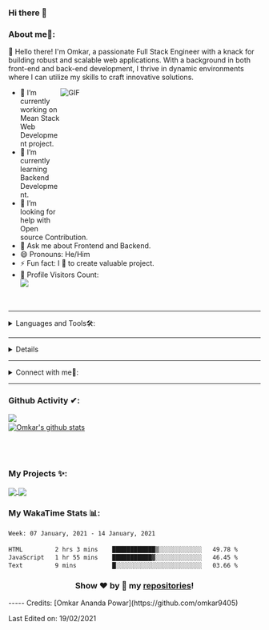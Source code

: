 ### Hi there 👋



### About me🧑:
👋 Hello there! I'm Omkar, a passionate Full Stack Engineer with a knack for building robust and scalable web applications. With a background in both front-end and back-end development, I thrive in dynamic environments where I can utilize my skills to craft innovative solutions.

<img align="right" alt="GIF" src="https://owaisnoor.info/blog/wp-content/uploads/2019/03/maxresdefault.jpg" width="400" height="280" />

- 🔭 I’m currently working on Mean Stack Web Development project.
- 🌱 I’m currently learning Backend Development.
- 🤔 I’m looking for help with Open source Contribution.
- 💬 Ask me about Frontend and Backend.
- 😄 Pronouns: He/Him
- ⚡ Fun fact: I 💖 to create valuable project.
- 🎢 Profile Visitors Count:  
![](https://visitor-badge.glitch.me/badge?page_id=omkar9405.omkar9405)

<br/>

---

<details>
<summary>
Languages and Tools🛠:
</summary>
  <br/>
<code><img height="20" src="https://raw.githubusercontent.com/github/explore/80688e429a7d4ef2fca1e82350fe8e3517d3494d/topics/html/html.png"></code>
<code><img height="20" src="https://raw.githubusercontent.com/github/explore/80688e429a7d4ef2fca1e82350fe8e3517d3494d/topics/css/css.png"></code>
<code><img height="20" src="https://raw.githubusercontent.com/github/explore/80688e429a7d4ef2fca1e82350fe8e3517d3494d/topics/javascript/javascript.png"></code>
<code><img height="20" src="https://raw.githubusercontent.com/github/explore/80688e429a7d4ef2fca1e82350fe8e3517d3494d/topics/android/android.png"></code>
<code><img height="20" src="https://raw.githubusercontent.com/github/explore/80688e429a7d4ef2fca1e82350fe8e3517d3494d/topics/react/react.png"></code> 
<code><img height="20" src="https://raw.githubusercontent.com/github/explore/80688e429a7d4ef2fca1e82350fe8e3517d3494d/topics/nodejs/nodejs.png"></code>
<code><img height="20" src="https://raw.githubusercontent.com/github/explore/80688e429a7d4ef2fca1e82350fe8e3517d3494d/topics/git/git.png"></code>
<code><img height="20" src="https://upload.wikimedia.org/wikipedia/commons/thumb/a/ae/Github-desktop-logo-symbol.svg/1024px-Github-desktop-logo-symbol.svg.png"></code>
<code><img height="20" src="https://raw.githubusercontent.com/github/explore/80688e429a7d4ef2fca1e82350fe8e3517d3494d/topics/mysql/mysql.png"></code>
<code><img height="20" src="https://raw.githubusercontent.com/github/explore/80688e429a7d4ef2fca1e82350fe8e3517d3494d/topics/firebase/firebase.png"></code>
<code><img height="20" src="https://upload.wikimedia.org/wikipedia/commons/thumb/b/b2/Bootstrap_logo.svg/1024px-Bootstrap_logo.svg.png"></code>
<code><img height="20" src="https://cdn.iconscout.com/icon/free/png-512/c-programming-569564.png"></code>
<code><img height="20" src="https://e7.pngegg.com/pngimages/46/626/png-clipart-c-logo-the-c-programming-language-computer-icons-computer-programming-source-code-programming-miscellaneous-template.png"></code>
<code><img height="20" src="https://upload.wikimedia.org/wikipedia/en/d/d2/Sublime_Text_3_logo.png"></code>
<code><img height="20" src="https://banner2.cleanpng.com/20181122/krs/kisspng-java-programming-language-selenium-computer-softwa-july-2-16-halab-4-dev-5bf78387a7bb41.028192901542947719687.jpg"></code>
<code><img height="20" src="https://upload.wikimedia.org/wikipedia/commons/thumb/9/9a/Visual_Studio_Code_1.35_icon.svg/1024px-Visual_Studio_Code_1.35_icon.svg.png"></code>
</details>

---

<details>
  
🔧 Throughout my career, I've had the privilege of working on diverse projects, from e-commerce platforms to enterprise-level applications. My approach is always user-centric, focusing on creating intuitive interfaces and seamless user experiences.

🌱 I'm a firm believer in continuous learning and staying updated with the latest industry trends. Whether it's experimenting with new frameworks or diving into emerging technologies, I'm always eager to expand my skill set.

🤝 Collaboration is key to my workflow. I thrive in team environments where ideas are shared, challenges are tackled together, and collective growth is encouraged. I'm comfortable communicating with cross-functional teams and stakeholders to ensure alignment and project success.

💡 Beyond coding, I'm passionate about mentorship and knowledge sharing. I actively contribute to the developer community through blogging, open-source projects, and participating in tech meetups and conferences.

🌟 Let's connect and collaborate on exciting projects! Whether you're looking to build a new application from scratch or enhance an existing one, I'm here to bring your vision to life with clean, efficient, and scalable code.

</details>

---

<details>
<summary> Connect with me🤝: </summary>  

<br/>

<a href="https://github.com/omkar9405">
  <img align="left" alt="Omkar Powar github Github" width="22px" src="https://upload.wikimedia.org/wikipedia/commons/thumb/a/ae/Github-desktop-logo-symbol.svg/1024px-Github-desktop-logo-symbol.svg.png" />
</a>

<a href="https://instagram.com/omkar_p_9405">
  <img align="left" alt="Omkar Powar Instagram" width="22px" src="https://upload.wikimedia.org/wikipedia/commons/thumb/a/a5/Instagram_icon.png/600px-Instagram_icon.png" />
</a>

<a href="https://linkedin.com/in/omkar-powar-9405">
  <img align="left" alt="Omkar Powar Linkdein" width="22px" src="https://cdn3.iconfinder.com/data/icons/inficons/512/linkedin.png" />
</a>

<br/>

</details>

---

### Github Activity ✔:

<a href="https://github.com/omkar9405">
  <img align="left" src="https://github-readme-stats.vercel.app/api/top-langs/?username=omkar9405&theme=tokyonight" />
  </a>
<br/>
<a href="https://github.com/omkar9405">
 <img align="center" src="https://github-readme-stats.vercel.app/api?username=omkar9405&show_icons=true&theme=tokyonight&line_height=27" alt="Omkar's github stats"/>
</a>

<br/>
<br/>
<br/>
<br/>

### My Projects ✨:
  
<a href="https://github.com/omkar9405/OMKAR_RESUME">
  <img align="center" src="https://github-readme-stats.vercel.app/api/pin/?username=omkar9405&repo=OMKAR_RESUME&theme=tokyonight" />
</a>


<a href="https://github.com/omkar9405/admin-panel">
 <img align="center" src="https://github-readme-stats.vercel.app/api/pin/?username=omkar9405&repo=admin-panel&theme=tokyonight" />
</a>

### My WakaTime Stats 📊:

<!--START_SECTION:waka-->
```text
Week: 07 January, 2021 - 14 January, 2021

HTML         2 hrs 3 mins    ████████████▒░░░░░░░░░░░░   49.78 % 
JavaScript   1 hr 55 mins    ███████████▓░░░░░░░░░░░░░   46.45 % 
Text         9 mins          █░░░░░░░░░░░░░░░░░░░░░░░░   03.66 % 
```
<!--END_SECTION:waka-->

<div align="center">
  

### Show ❤️ by 🌟 my [repositories](https://github.com/omkar9405?tab=repositories)!

</div>
-----
Credits: [Omkar Ananda Powar](https://github.com/omkar9405)

Last Edited on: 19/02/2021
